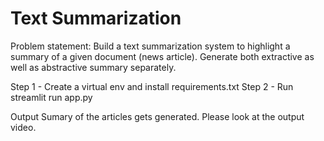 # Text Summarization 
Problem statement: Build a text summarization system to highlight a summary of a given document (news article). 
Generate both extractive as well as abstractive summary separately.

Step 1 -  Create a virtual env and install requirements.txt
Step 2 - Run streamlit run app.py

Output
Sumary of the articles gets generated. Please look at the output video.
